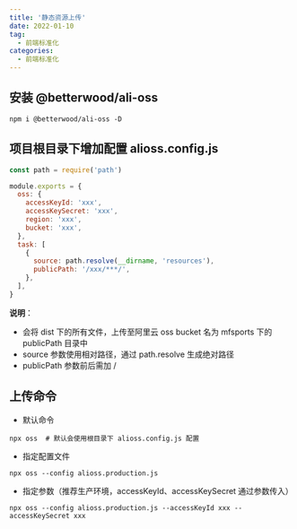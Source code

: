 ```yaml
---
title: '静态资源上传'
date: 2022-01-10
tag:
  - 前端标准化
categories:
  - 前端标准化
---
```


## 安装 @betterwood/ali-oss

```shell
npm i @betterwood/ali-oss -D
```

## 项目根目录下增加配置 alioss.config.js

```js
const path = require('path')

module.exports = {
  oss: {
    accessKeyId: 'xxx',
    accessKeySecret: 'xxx',
    region: 'xxx',
    bucket: 'xxx',
  },
  task: [
    {
      source: path.resolve(__dirname, 'resources'),
      publicPath: '/xxx/***/',
    },
  ],
}
```

**说明**：

- 会将 dist 下的所有文件，上传至阿里云 oss bucket 名为 mfsports 下的 publicPath 目录中
- source 参数使用相对路径，通过 path.resolve 生成绝对路径
- publicPath 参数前后需加 /

## 上传命令

- 默认命令

```shell
npx oss  # 默认会使用根目录下 alioss.config.js 配置
```

- 指定配置文件

```shell
npx oss --config alioss.production.js
```

- 指定参数（推荐生产环境，accessKeyId、accessKeySecret 通过参数传入）

```shell
npx oss --config alioss.production.js --accessKeyId xxx --accessKeySecret xxx
```
